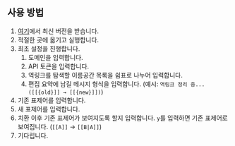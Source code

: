 ## 사용 방법
1. [여기](https://github.com/Hoto-Cocoa/Kipfel-bot/releases)에서 최신 버전을 받습니다.
1. 적절한 곳에 옮기고 실행합니다.
1. 최초 설정을 진행합니다.
    1. 도메인을 입력합니다.
    1. API 토큰을 입력합니다.
    1. 역링크를 탐색할 이름공간 목록을 쉼표로 나누어 입력합니다.
    1. 편집 요약에 남길 메시지 형식을 입력합니다. (예시: `역링크 정리 중... ([[{old}]] → [[{new}]])`)
1. 기존 표제어를 입력합니다.
1. 새 표제어를 입력합니다.
1. 치환 이후 기존 표제어가 보여지도록 할지 입력합니다. `y`를 입력하면 기존 표제어로 보여집니다. (`[[A]]` → `[[B|A]]`)
1. 기다립니다.
